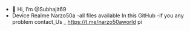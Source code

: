 - 👋 Hi, I’m @Subhajit69
- Device Realme Narzo50a
-all files available In this GitHub
-if you any problem contact_Us _ https://t.me/narzo50aworld
pi
